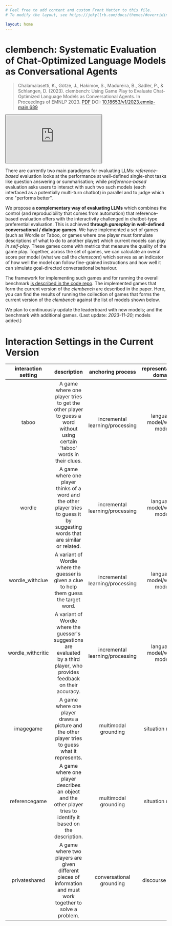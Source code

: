 ```yaml
---
# Feel free to add content and custom Front Matter to this file.
# To modify the layout, see https://jekyllrb.com/docs/themes/#overriding-theme-defaults

layout: home
---
```


<!-- ---
layout: post
title:  "Welcome to Jekyll!"
date:   2023-11-02 18:00:23 +0100
categories: jekyll update -->


# clembench: Systematic Evaluation of Chat-Optimized Language Models as Conversational Agents

> Chalamalasetti, K., Götze, J., Hakimov, S., Madureira, B., Sadler, P., & Schlangen, D. (2023). clembench: Using Game Play to Evaluate Chat-Optimized Language Models as Conversational Agents. In Proceedings of EMNLP 2023. [PDF](https://aclanthology.org/2023.emnlp-main.689.pdf) DOI: [10.18653/v1/2023.emnlp-main.689](https://www.doi.org/10.18653/v1/2023.emnlp-main.689)


<div class='iframe-video'>
    <iframe 
        src="https://videoup.uni-potsdam.de/Panopto/Pages/Embed.aspx?id=e33235a9-32fe-4cd0-9775-b0c2009135d0&autoplay=false&offerviewer=true&showtitle=true&showbrand=false&captions=true&interactivity=all" 
        style="border: 1px solid #464646;" 
        allowfullscreen 
        allow="autoplay">
    </iframe>
</div>


There are currently two main paradigms for evaluating LLMs: *reference-based* evaluation looks at the performance at well-defined single-shot tasks like question answering or summarisation; while *preference-based* evaluation asks users to interact with such two such models (each interfaced as a potentially multi-turn chatbot) in parallel and to judge which one "performs better".

We propose **a complementary way of evaluating LLMs** which combines the control (and reproducibility that comes from automation) that reference-based evaluation offers with the interactivity challenged in chatbot-type preferential evaluation. This is achieved **through *gameplay* in well-defined conversational / dialogue games**. We have implemented a set of games (such as Wordle or Taboo, or games where one player must formulate descriptions of what to do to another player) which current models can play *in self-play*. These games come with metrics that measure the quality of the game play. Together, across the set of games, we can calculate an overal score per model (what we call the *clemscore*) which serves as an indicator of how well the model can follow fine-grained instructions and how well it can simulate goal-directed conversational behaviour.

The framework for implementing such games and for running the overall benchmark [is described in the code repo](https://github.com/clembench/clembench). The implemented games that form the current version of the *clembench* are described in the paper. Here, you can find the results of running the collection of games that forms the current version of the *clembench* against the list of models shown below. 

We plan to continuously update the leaderboard with new models; and the benchmark with additional games. (Last update: *2023-11-20*; models added.)


<!--
# CLEMs (Chat-Optimized LLMs) Evaluated

{% include_relative _posts/output_markdowns/models.md %}

The evaluated models with the details about
number of parameters in billions, trained data size
(tokens) in billions (to the extent that this is known).
-->



# Interaction Settings in the Current Version

<div class="table-container">
<table>
    <thead>
    <tr style="text-align: center;">
      <th>interaction setting</th>
      <th>description</th>
      <th>anchoring process</th>
      <th>representational domain</th>
    </tr>
  </thead>
  <tbody>
    <tr style="text-align: center;">
      <td>taboo</td>
      <td>A game where one player tries to get the other player to guess a word without using certain 'taboo' words in their clues.</td>
      <td>incremental learning/processing</td>
      <td>language model/world model</td>
    </tr>
    <tr style="text-align: center;">
      <td>wordle</td>
      <td>A game where one player thinks of a word and the other player tries to guess it by suggesting words that are similar or related.</td>
      <td>incremental learning/processing</td>
      <td>language model/world model</td>
    </tr>
    <tr style="text-align: center;">
      <td>wordle_withclue</td>
      <td>A variant of Wordle where the guesser is given a clue to help them guess the target word.</td>
      <td>incremental learning/processing</td>
      <td>language model/world model</td>
    </tr>
    <tr style="text-align: center;">
      <td>wordle_withcritic</td>
      <td>A variant of Wordle where the guesser's suggestions are evaluated by a third player, who provides feedback on their accuracy.</td>
      <td>incremental learning/processing</td>
      <td>language model/world model</td>
    </tr>
    <tr style="text-align: center;">
      <td>imagegame</td>
      <td>A game where one player draws a picture and the other player tries to guess what it represents.</td>
      <td>multimodal grounding</td>
      <td>situation model</td>
    </tr>
    <tr style="text-align: center;">
      <td>referencegame</td>
      <td>A game where one player describes an object and the other player tries to identify it based on the description.</td>
      <td>multimodal grounding</td>
      <td>situation model</td>
    </tr>
    <tr style="text-align: center;">
      <td>privateshared</td>
      <td>A game where two players are given different pieces of information and must work together to solve a problem.</td>
      <td>conversational grounding</td>
      <td>discourse model</td>
    </tr>
  </tbody>
</table>
</div>
